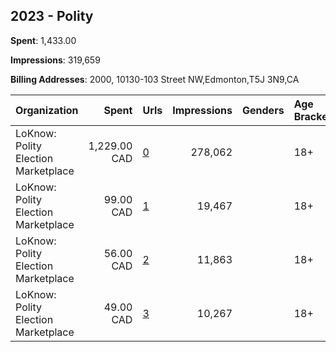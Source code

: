 ## 2023 - Polity 
**Spent**: 1,433.00

**Impressions**: 319,659

**Billing Addresses**: 2000, 10130-103 Street NW,Edmonton,T5J 3N9,CA

|Organization|Spent|Urls|Impressions|Genders|Age Brackets|Country Codes|
|:---|---:|:---|---:|:---|:---|:---|
|LoKnow: Polity Election Marketplace|1,229.00 CAD|[0](https://www.snap.com/political-ads/asset/29743b4b520fe6d9e1f446d1f124fd6fb4a1bcf5d813346da658f27697df1655?mediaType=jpg)|278,062||18+|canada|
|LoKnow: Polity Election Marketplace|99.00 CAD|[1](https://www.snap.com/political-ads/asset/6e0b7dc350d2e58314979eb96126a2b3624dd96698c3fdcbbb3272cb69ade6d8?mediaType=jpg)|19,467||18+|canada|
|LoKnow: Polity Election Marketplace|56.00 CAD|[2](https://www.snap.com/political-ads/asset/28e9e2427c6770abe8e6af27b306b4d7ffe292c703b37e36a7d800ba5b39880c?mediaType=jpg)|11,863||18+|canada|
|LoKnow: Polity Election Marketplace|49.00 CAD|[3](https://www.snap.com/political-ads/asset/8ef998de4042f6fa352359bb49a11e072af3947ed1ed570bd0a48f98eb9d3150?mediaType=jpg)|10,267||18+|canada|
